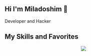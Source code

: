## Hi I'm Miladoshim 👋
Developer and Hacker


## My Skills and Favorites

<p align="center">
  <a href="https://skillicons.dev">
    <img src="https://skillicons.dev/icons?i=py,django,git,docker,vim,flutter,github,gitlab,godot,graphql,htmx,laravel,kali,linux,postgres,rust,svelte,ubuntu,wordpress" />
  </a>
</p>

<!--
**miladoshim/miladoshim** is a ✨ _special_ ✨ repository because its `README.md` (this file) appears on your GitHub profile.

Here are some ideas to get you started:


- 🌱 I’m currently learning ...
- 👯 I’m looking to collaborate on ...
- 🤔 I’m looking for help with ...
- 💬 Ask me about ...
- 📫 How to reach me: ...
- 😄 Pronouns: ...
- ⚡ Fun fact: ...
-->
